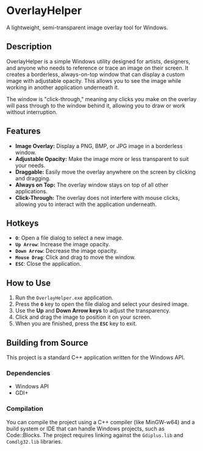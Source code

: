 # OverlayHelper

A lightweight, semi-transparent image overlay tool for Windows.

## Description

OverlayHelper is a simple Windows utility designed for artists, designers, and anyone who needs to reference or trace an image on their screen. It creates a borderless, always-on-top window that can display a custom image with adjustable opacity. This allows you to see the image while working in another application underneath it.

The window is "click-through," meaning any clicks you make on the overlay will pass through to the window behind it, allowing you to draw or work without interruption.

## Features

*   **Image Overlay:** Display a PNG, BMP, or JPG image in a borderless window.
*   **Adjustable Opacity:** Make the image more or less transparent to suit your needs.
*   **Draggable:** Easily move the overlay anywhere on the screen by clicking and dragging.
*   **Always on Top:** The overlay window stays on top of all other applications.
*   **Click-Through:** The overlay does not interfere with mouse clicks, allowing you to interact with the application underneath.

## Hotkeys

*   **`O`**: Open a file dialog to select a new image.
*   **`Up Arrow`**: Increase the image opacity.
*   **`Down Arrow`**: Decrease the image opacity.
*   **`Mouse Drag`**: Click and drag to move the window.
*   **`ESC`**: Close the application.

## How to Use

1.  Run the `OverlayHelper.exe` application.
2.  Press the **`O`** key to open the file dialog and select your desired image.
3.  Use the **Up** and **Down Arrow keys** to adjust the transparency.
4.  Click and drag the image to position it on your screen.
5.  When you are finished, press the **`ESC`** key to exit.

## Building from Source

This project is a standard C++ application written for the Windows API.

### Dependencies
*   Windows API
*   GDI+

### Compilation
You can compile the project using a C++ compiler (like MinGW-w64) and a build system or IDE that can handle Windows projects, such as Code::Blocks. The project requires linking against the `Gdiplus.lib` and `Comdlg32.lib` libraries.

